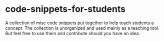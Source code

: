# code-snippets-for-students
A collection of misc code snippets put together to help teach students a concept. The collection is unorganized and used mainly as a teaching tool. But feel free to use them and contribute should you have an idea.